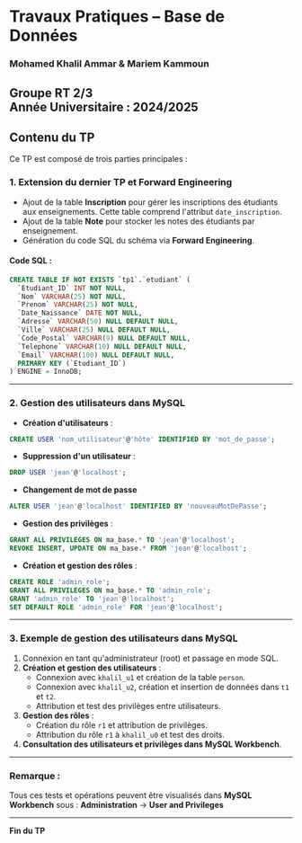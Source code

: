 # **Travaux Pratiques – Base de Données**  
### **Mohamed Khalil Ammar & Mariem Kammoun**  
**Groupe RT 2/3**  
**Année Universitaire : 2024/2025**  
---

## Contenu du TP

Ce TP est composé de trois parties principales :

### 1. Extension du dernier TP et Forward Engineering
- Ajout de la table **Inscription** pour gérer les inscriptions des étudiants aux enseignements. Cette table comprend l'attribut `date_inscription`.
- Ajout de la table **Note** pour stocker les notes des étudiants par enseignement.
- Génération du code SQL du schéma via **Forward Engineering**.

#### Code SQL :
```sql
CREATE TABLE IF NOT EXISTS `tp1`.`etudiant` (
  `Etudiant_ID` INT NOT NULL,
  `Nom` VARCHAR(25) NOT NULL,
  `Prenom` VARCHAR(25) NOT NULL,
  `Date_Naissance` DATE NOT NULL,
  `Adresse` VARCHAR(50) NULL DEFAULT NULL,
  `Ville` VARCHAR(25) NULL DEFAULT NULL,
  `Code_Postal` VARCHAR(9) NULL DEFAULT NULL,
  `Telephone` VARCHAR(10) NULL DEFAULT NULL,
  `Email` VARCHAR(100) NULL DEFAULT NULL,
  PRIMARY KEY (`Etudiant_ID`)
) ENGINE = InnoDB;
````
---

### 2. Gestion des utilisateurs dans MySQL
- **Création d'utilisateurs** :
```sql
CREATE USER 'nom_utilisateur'@'hôte' IDENTIFIED BY 'mot_de_passe';
```
- **Suppression d'un utilisateur** :
```sql
DROP USER 'jean'@'localhost';
```
- **Changement de mot de passe**
```sql
ALTER USER 'jean'@'localhost' IDENTIFIED BY 'nouveauMotDePasse';
```
- **Gestion des privilèges** :
```sql
GRANT ALL PRIVILEGES ON ma_base.* TO 'jean'@'localhost';
REVOKE INSERT, UPDATE ON ma_base.* FROM 'jean'@'localhost';
```
- **Création et gestion des rôles** :
```sql
CREATE ROLE 'admin_role';
GRANT ALL PRIVILEGES ON ma_base.* TO 'admin_role';
GRANT 'admin_role' TO 'jean'@'localhost';
SET DEFAULT ROLE 'admin_role' FOR 'jean'@'localhost';
```
---

### 3. Exemple de gestion des utilisateurs dans MySQL

1. Connexion en tant qu'administrateur (root) et passage en mode SQL.
2. **Création et gestion des utilisateurs** :
   - Connexion avec `khalil_u1` et création de la table `person`.
   - Connexion avec `khalil_u2`, création et insertion de données dans `t1` et `t2`.
   - Attribution et test des privilèges entre utilisateurs.
3. **Gestion des rôles** :
   - Création du rôle `r1` et attribution de privilèges.
   - Attribution du rôle `r1` à `khalil_u0` et test des droits.
4. **Consultation des utilisateurs et privilèges dans MySQL Workbench**.

---

### Remarque :
Tous ces tests et opérations peuvent être visualisés dans **MySQL Workbench** sous :
**Administration** → **User and Privileges**

---

**Fin du TP**

